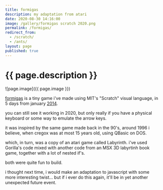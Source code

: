 ```yaml
---
title: formigas
description: my adaptation from atari
date: 2020-08-30 14:16:00
image: /gallery/formigas scratch 2020.png
permalink: /formigas/
redirect_from:
  - /scratch/
  - /ants/
layout: page
published: true
---
```


# {{ page.description }}

![page.image]({{ page.image }})

[formigas](https://scratch.mit.edu/projects/17273607/#player) is a tiny game i've made using MIT's "Scratch" visual language, in 5 days from january [2014](/2014).

you can still see it working in 2020, but only really if you have a physical keyboard or some way to emulate the arrow keys.

it was inspired by the same game made back in the 90's, around 1996 i believe, when cregox was at most 15 years old, using QBasic on DOS.

which, in turn, was a copy of an atari game called Labyrinth. i've used Gorilla's code mixed with another code from an MSX 3D labyrtinh book game, together with a lot of nested if's.

both were quite fun to build.

i thought next time, i would make an adaptation to javascript with some more interesting twist... but if i ever do this again, it'll be in yet another unexpected future event.
